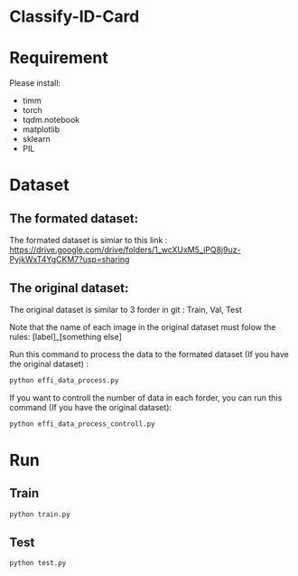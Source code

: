 # Classify-ID-Card

# Requirement
Please install:
- timm
- torch
- tqdm.notebook
- matplotlib
- sklearn
- PIL


# Dataset

## The formated dataset: 
The formated dataset is simiar to this link : https://drive.google.com/drive/folders/1_wcXUxM5_iPQ8j9uz-PyjkWxT4YgCKM7?usp=sharing

## The original dataset:
The original dataset is similar to 3 forder in git : Train, Val, Test

Note that the name of each image in the original dataset must folow the rules: [label]_[something else] 

Run this command to process the data to the formated dataset (If you have the original dataset) :
```bash
python effi_data_process.py
```

If you want to controll the number of data in each forder, you can run this command (If you have the original dataset):
```bash
python effi_data_process_controll.py
```
# Run
## Train
```bash
python train.py
```

## Test
```bash
python test.py
```


